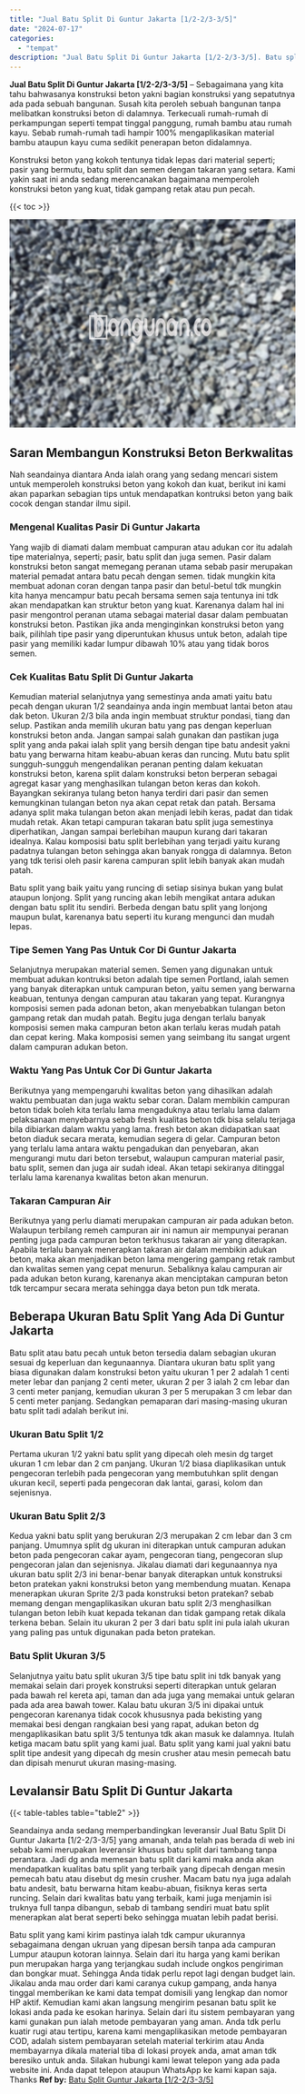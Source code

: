 ```yaml
---
title: "Jual Batu Split Di Guntur Jakarta [1/2-2/3-3/5]"
date: "2024-07-17"
categories: 
  - "tempat"
description: "Jual Batu Split Di Guntur Jakarta [1/2-2/3-3/5]. Batu split yang kami kirim pastinya ialah tdk campur ukurannya sebagaimana dengan ukruan yang dipesan bersih..."
---
```


**Jual Batu Split Di Guntur Jakarta \[1/2-2/3-3/5\]** – Sebagaimana yang kita tahu bahwasanya konstruksi beton yakni bagian konstruksi yang sepatutnya ada pada sebuah bangunan. Susah kita peroleh sebuah bangunan tanpa melibatkan konstruksi beton di dalamnya. Terkecuali rumah-rumah di perkampungan seperti tempat tinggal panggung, rumah bambu atau rumah kayu. Sebab rumah-rumah tadi hampir 100% mengaplikasikan material bambu ataupun kayu cuma sedikit penerapan beton didalamnya.

Konstruksi beton yang kokoh tentunya tidak lepas dari material seperti; pasir yang bermutu, batu split dan semen dengan takaran yang setara. Kami yakin saat ini anda sedang merencanakan bagaimana memperoleh konstruksi beton yang kuat, tidak gampang retak atau pun pecah.

{{< toc >}}

![Jual Batu Split Di Guntur Jakarta [1/2-2/3-3/5]](/images/jual-batu-split-04.png)

## Saran Membangun Konstruksi Beton Berkwalitas

Nah seandainya diantara Anda ialah orang yang sedang mencari sistem untuk memperoleh konstruksi beton yang kokoh dan kuat, berikut ini kami akan paparkan sebagian tips untuk mendapatkan kontruksi beton yang baik cocok dengan standar ilmu sipil.

### Mengenal Kualitas Pasir Di Guntur Jakarta

Yang wajib di diamati dalam membuat campuran atau adukan cor itu adalah tipe materialnya, seperti; pasir, batu split dan juga semen. Pasir dalam konstruksi beton sangat memegang peranan utama sebab pasir merupakan material pemadat antara batu pecah dengan semen. tidak mungkin kita membuat adonan coran dengan tanpa pasir dan betul-betul tdk mungkin kita hanya mencampur batu pecah bersama semen saja tentunya ini tdk akan mendapatkan kan struktur beton yang kuat. Karenanya dalam hal ini pasir mengontrol peranan utama sebagai material dasar dalam pembuatan konstruksi beton. Pastikan jika anda menginginkan konstruksi beton yang baik, pilihlah tipe pasir yang diperuntukan khusus untuk beton, adalah tipe pasir yang memiliki kadar lumpur dibawah 10% atau yang tidak boros semen.

### Cek Kualitas Batu Split Di Guntur Jakarta

Kemudian material selanjutnya yang semestinya anda amati yaitu batu pecah dengan ukuran 1/2 seandainya anda ingin membuat lantai beton atau dak beton. Ukuran 2/3 bila anda ingin membuat struktur pondasi, tiang dan selup. Pastikan anda memilih ukuran batu yang pas dengan keperluan konstruksi beton anda. Jangan sampai salah gunakan dan pastikan juga split yang anda pakai ialah split yang bersih dengan tipe batu andesit yakni batu yang berwarna hitam keabu-abuan keras dan runcing. Mutu batu split sungguh-sungguh mengendalikan peranan penting dalam kekuatan konstruksi beton, karena split dalam konstruksi beton berperan sebagai agregat kasar yang menghasilkan tulangan beton keras dan kokoh. Bayangkan sekiranya tulang beton hanya terdiri dari pasir dan semen kemungkinan tulangan beton nya akan cepat retak dan patah. Bersama adanya split maka tulangan beton akan menjadi lebih keras, padat dan tidak mudah retak. Akan tetapi campuran takaran batu split juga semestinya diperhatikan, Jangan sampai berlebihan maupun kurang dari takaran idealnya. Kalau komposisi batu split berlebihan yang terjadi yaitu kurang padatnya tulangan beton sehingga akan banyak rongga di dalamnya. Beton yang tdk terisi oleh pasir karena campuran split lebih banyak akan mudah patah.

Batu split yang baik yaitu yang runcing di setiap sisinya bukan yang bulat ataupun lonjong. Split yang runcing akan lebih mengikat antara adukan dengan batu split itu sendiri. Berbeda dengan batu split yang lonjong maupun bulat, karenanya batu seperti itu kurang mengunci dan mudah lepas.

### Tipe Semen Yang Pas Untuk Cor Di Guntur Jakarta

Selanjutnya merupakan material semen. Semen yang digunakan untuk membuat adukan kontruksi beton adalah tipe semen Portland, ialah semen yang banyak diterapkan untuk campuran beton, yaitu semen yang berwarna keabuan, tentunya dengan campuran atau takaran yang tepat. Kurangnya komposisi semen pada adonan beton, akan menyebabkan tulangan beton gampang retak dan mudah patah. Begitu juga dengan terlalu banyak komposisi semen maka campuran beton akan terlalu keras mudah patah dan cepat kering. Maka komposisi semen yang seimbang itu sangat urgent dalam campuran adukan beton.

### Waktu Yang Pas Untuk Cor Di Guntur Jakarta

Berikutnya yang mempengaruhi kwalitas beton yang dihasilkan adalah waktu pembuatan dan juga waktu sebar coran. Dalam membikin campuran beton tidak boleh kita terlalu lama mengaduknya atau terlalu lama dalam pelaksanaan menyebarnya sebab fresh kualitas beton tdk bisa selalu terjaga bila dibiarkan dalam waktu yang lama. fresh beton akan didapatkan saat beton diaduk secara merata, kemudian segera di gelar. Campuran beton yang terlalu lama antara waktu pengadukan dan penyebaran, akan mengurangi mutu dari beton tersebut, walaupun campuran material pasir, batu split, semen dan juga air sudah ideal. Akan tetapi sekiranya ditinggal terlalu lama karenanya kwalitas beton akan menurun.

### Takaran Campuran Air

Berikutnya yang perlu diamati merupakan campuran air pada adukan beton. Walaupun terbilang remeh campuran air ini namun air mempunyai peranan penting juga pada campuran beton terkhusus takaran air yang diterapkan. Apabila terlalu banyak menerapkan takaran air dalam membikin adukan beton, maka akan menjadikan beton lama mengering gampang retak rambut dan kwalitas semen yang cepat menurun. Sebaliknya kalau campuran air pada adukan beton kurang, karenanya akan menciptakan campuran beton tdk tercampur secara merata sehingga daya beton pun tdk merata.

## Beberapa Ukuran Batu Split Yang Ada Di Guntur Jakarta

Batu split atau batu pecah untuk beton tersedia dalam sebagian ukuran sesuai dg keperluan dan kegunaannya. Diantara ukuran batu split yang biasa digunakan dalam konstruksi beton yaitu ukuran 1 per 2 adalah 1 centi meter lebar dan panjang 2 centi meter, ukuran 2 per 3 ialah 2 cm lebar dan 3 centi meter panjang, kemudian ukuran 3 per 5 merupakan 3 cm lebar dan 5 centi meter panjang. Sedangkan pemaparan dari masing-masing ukuran batu split tadi adalah berikut ini.

### Ukuran Batu Split 1/2

Pertama ukuran 1/2 yakni batu split yang dipecah oleh mesin dg target ukuran 1 cm lebar dan 2 cm panjang. Ukuran 1/2 biasa diaplikasikan untuk pengecoran terlebih pada pengecoran yang membutuhkan split dengan ukuran kecil, seperti pada pengecoran dak lantai, garasi, kolom dan sejenisnya.

### Ukuran Batu Split 2/3

Kedua yakni batu split yang berukuran 2/3 merupakan 2 cm lebar dan 3 cm panjang. Umumnya split dg ukuran ini diterapkan untuk campuran adukan beton pada pengecoran cakar ayam, pengecoran tiang, pengecoran slup pengecoran jalan dan sejenisnya. Jikalau diamati dari kegunaannya nya ukuran batu split 2/3 ini benar-benar banyak diterapkan untuk konstruksi beton pratekan yakni konstruksi beton yang membendung muatan. Kenapa menerapkan ukuran Sprite 2/3 pada konstruksi beton pratekan? sebab memang dengan mengaplikasikan ukuran batu split 2/3 menghasilkan tulangan beton lebih kuat kepada tekanan dan tidak gampang retak dikala terkena beban. Selain itu ukuran 2 per 3 dari batu split ini pula ialah ukuran yang paling pas untuk digunakan pada beton pratekan.

### Batu Split Ukuran 3/5

Selanjutnya yaitu batu split ukuran 3/5 tipe batu split ini tdk banyak yang memakai selain dari proyek konstruksi seperti diterapkan untuk gelaran pada bawah rel kereta api, taman dan ada juga yang memakai untuk gelaran pada ada area bawah tower. Kalau batu ukuran 3/5 ini dipakai untuk pengecoran karenanya tidak cocok khususnya pada bekisting yang memakai besi dengan rangkaian besi yang rapat, adukan beton dg mengaplikasikan batu split 3/5 tentunya tdk akan masuk ke dalamnya. Itulah ketiga macam batu split yang kami jual. Batu split yang kami jual yakni batu split tipe andesit yang dipecah dg mesin crusher atau mesin pemecah batu dan dipisah menurut ukuran masing-masing.

## Levalansir Batu Split Di Guntur Jakarta

{{< table-tables table="table2" >}}

Seandainya anda sedang memperbandingkan leveransir Jual Batu Split Di Guntur Jakarta \[1/2-2/3-3/5\] yang amanah, anda telah pas berada di web ini sebab kami merupakan leveransir khusus batu split dari tambang tanpa perantara. Jadi dg anda memesan batu split dari kami maka anda akan mendapatkan kualitas batu split yang terbaik yang dipecah dengan mesin pemecah batu atau disebut dg mesin crusher. Macam batu nya juga adalah batu andesit, batu berwarna hitam keabu-abuan, fisiknya keras serta runcing. Selain dari kwalitas batu yang terbaik, kami juga menjamin isi truknya full tanpa dibangun, sebab di tambang sendiri muat batu split menerapkan alat berat seperti beko sehingga muatan lebih padat berisi.

Batu split yang kami kirim pastinya ialah tdk campur ukurannya sebagaimana dengan ukruan yang dipesan bersih tanpa ada campuran Lumpur ataupun kotoran lainnya. Selain dari itu harga yang kami berikan pun merupakan harga yang terjangkau sudah include ongkos pengiriman dan bongkar muat. Sehingga Anda tidak perlu repot lagi dengan budget lain. Jikalau anda mau order dari kami caranya cukup gampang, anda hanya tinggal memberikan ke kami data tempat domisili yang lengkap dan nomor HP aktif. Kemudian kami akan langsung mengirim pesanan batu split ke lokasi anda pada ke esokan harinya. Selain dari itu sistem pembayaran yang kami gunakan pun ialah metode pembayaran yang aman. Anda tdk perlu kuatir rugi atau tertipu, karena kami mengaplikasikan metode pembayaran COD, adalah sistem pembayaran setelah material terkirim atau Anda membayarnya dikala material tiba di lokasi proyek anda, amat aman tdk beresiko untuk anda. Silakan hubungi kami lewat telepon yang ada pada website ini. Anda dapat telepon ataupun WhatsApp ke kami kapan saja. Thanks
**Ref by:** [Batu Split Guntur Jakarta [1/2-2/3-3/5]](https://id.wikipedia.org/wiki/Batu)

